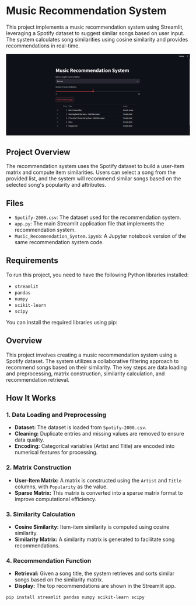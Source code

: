 # Music Recommendation System

This project implements a music recommendation system using Streamlit, leveraging a Spotify dataset to suggest similar songs based on user input. The system calculates song similarities using cosine similarity and provides recommendations in real-time.

![Music Recommendation System](Image.png)

## Project Overview

The recommendation system uses the Spotify dataset to build a user-item matrix and compute item similarities. Users can select a song from the provided list, and the system will recommend similar songs based on the selected song's popularity and attributes.

## Files

- `Spotify-2000.csv`: The dataset used for the recommendation system.
- `app.py`: The main Streamlit application file that implements the recommendation system.
- `Music_Recommendation_System.ipynb`: A Jupyter notebook version of the same recommendation system code.

## Requirements

To run this project, you need to have the following Python libraries installed:

- `streamlit`
- `pandas`
- `numpy`
- `scikit-learn`
- `scipy`

You can install the required libraries using pip:

## Overview

This project involves creating a music recommendation system using a Spotify dataset. The system utilizes a collaborative filtering approach to recommend songs based on their similarity. The key steps are data loading and preprocessing, matrix construction, similarity calculation, and recommendation retrieval.

## How It Works

### 1. Data Loading and Preprocessing

- **Dataset:** The dataset is loaded from `Spotify-2000.csv`.
- **Cleaning:** Duplicate entries and missing values are removed to ensure data quality.
- **Encoding:** Categorical variables (Artist and Title) are encoded into numerical features for processing.

### 2. Matrix Construction

- **User-Item Matrix:** A matrix is constructed using the `Artist` and `Title` columns, with `Popularity` as the value.
- **Sparse Matrix:** This matrix is converted into a sparse matrix format to improve computational efficiency.

### 3. Similarity Calculation

- **Cosine Similarity:** Item-item similarity is computed using cosine similarity.
- **Similarity Matrix:** A similarity matrix is generated to facilitate song recommendations.

### 4. Recommendation Function

- **Retrieval:** Given a song title, the system retrieves and sorts similar songs based on the similarity matrix.
- **Display:** The top recommendations are shown in the Streamlit app.

```bash
pip install streamlit pandas numpy scikit-learn scipy
